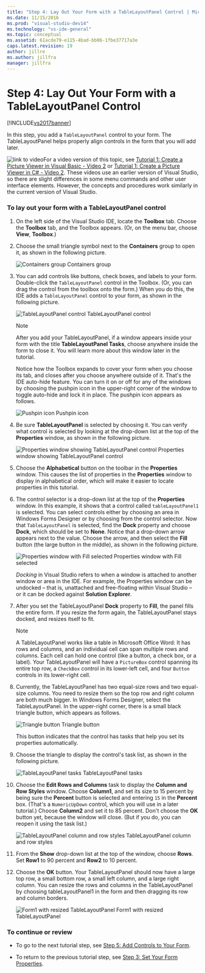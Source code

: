 ```yaml
---
title: "Step 4: Lay Out Your Form with a TableLayoutPanel Control | Microsoft Docs"
ms.date: 11/15/2016
ms.prod: "visual-studio-dev14"
ms.technology: "vs-ide-general"
ms.topic: conceptual
ms.assetid: 61acde79-e115-4bad-bb06-1fbe37717a3e
caps.latest.revision: 19
author: jillre
ms.author: jillfra
manager: jillfra
---
```

# Step 4: Lay Out Your Form with a TableLayoutPanel Control
[!INCLUDE[vs2017banner](../includes/vs2017banner.md)]

In this step, you add a `TableLayoutPanel` control to your form. The TableLayoutPanel helps properly align controls in the form that you will add later.

 ![link to video](../data-tools/media/playvideo.gif "PlayVideo")For a video version of this topic, see [Tutorial 1: Create a Picture Viewer in Visual Basic - Video 2](https://go.microsoft.com/fwlink/?LinkId=205211) or [Tutorial 1: Create a Picture Viewer in C# - Video 2](https://go.microsoft.com/fwlink/?LinkId=205200). These videos use an earlier version of Visual Studio, so there are slight differences in some menu commands and other user interface elements. However, the concepts and procedures work similarly in the current version of Visual Studio.

### To lay out your form with a TableLayoutPanel control

1. On the left side of the Visual Studio IDE, locate the **Toolbox** tab. Choose the **Toolbox** tab, and the Toolbox appears. (Or, on the menu bar, choose **View**, **Toolbox**.)

2. Choose the small triangle symbol next to the **Containers** group to open it, as shown in the following picture.

     ![Containers group](../ide/media/express-toolbox.png "Express_Toolbox")
Containers group

3. You can add controls like buttons, check boxes, and labels to your form. Double-click the `TableLayoutPanel` control in the Toolbox. (Or, you can drag the control from the toolbox onto the form.) When you do this, the IDE adds a `TableLayoutPanel` control to your form, as shown in the following picture.

     ![TableLayoutPanel control](../ide/media/express-formtablelayout.png "Express_FormTableLayout")
TableLayoutPanel control

    > [!NOTE]
    > After you add your TableLayoutPanel, if a window appears inside your form with the title **TableLayoutPanel Tasks**, choose anywhere inside the form to close it. You will learn more about this window later in the tutorial.

     Notice how the Toolbox expands to cover your form when you choose its tab, and closes after you choose anywhere outside of it. That's the IDE auto-hide feature. You can turn it on or off for any of the windows by choosing the pushpin icon in the upper-right corner of the window to toggle auto-hide and lock it in place. The pushpin icon appears as follows.

     ![Pushpin icon](../ide/media/express-pushpintoolbox.png "Express_PushpinToolbox")
Pushpin icon

4. Be sure **TableLayoutPanel** is selected by choosing it. You can verify what control is selected by looking at the drop-down list at the top of the **Properties** window, as shown in the following picture.

     ![Properties window showing TableLayoutPanel control](../ide/media/express-controlspropwin.png "Express_ControlsPropWin")
Properties window showing TableLayoutPanel control

5. Choose the **Alphabetical** button on the toolbar in the **Properties** window. This causes the list of properties in the **Properties** window to display in alphabetical order, which will make it easier to locate properties in this tutorial.

6. The control selector is a drop-down list at the top of the **Properties** window. In this example, it shows that a control called `tableLayoutPanel1` is selected. You can select controls either by choosing an area in Windows Forms Designer or by choosing from the control selector. Now that `TableLayoutPanel` is selected, find the **Dock** property and choose **Dock**, which should be set to **None**. Notice that a drop-down arrow appears next to the value. Choose the arrow, and then select the **Fill** button (the large button in the middle), as shown in the following picture.

     ![Properties window with Fill selected](../ide/media/express-docktable.png "Express_DockTable")
Properties window with Fill selected

     *Docking* in Visual Studio refers to when a window is attached to another window or area in the IDE. For example, the Properties window can be undocked – that is, unattached and free-floating within Visual Studio – or it can be docked against **Solution Explorer**.

7. After you set the TableLayoutPanel **Dock** property to **Fill**, the panel fills the entire form. If you resize the form again, the TableLayoutPanel stays docked, and resizes itself to fit.

    > [!NOTE]
    > A TableLayoutPanel works like a table in Microsoft Office Word: It has rows and columns, and an individual cell can span multiple rows and columns. Each cell can hold one control (like a button, a check box, or a label). Your TableLayoutPanel will have a `PictureBox` control spanning its entire top row, a `CheckBox` control in its lower-left cell, and four `Button` controls in its lower-right cell.

8. Currently, the TableLayoutPanel has two equal-size rows and two equal-size columns. You need to resize them so the top row and right column are both much bigger. In Windows Forms Designer, select the TableLayoutPanel. In the upper-right corner, there is a small black triangle button, which appears as follows.

     ![Triangle button](../ide/media/express-iconblacktriangle.gif "Express_IconBlackTriangle")
Triangle button

     This button indicates that the control has tasks that help you set its properties automatically.

9. Choose the triangle to display the control's task list, as shown in the following picture.

     ![TableLayoutPanel tasks](../ide/media/express-tablepanel.png "Express_TablePanel")
TableLayoutPanel tasks

10. Choose the **Edit Rows and Columns** task to display the **Column and Row Styles** window. Choose **Column1**, and set its size to 15 percent by being sure the **Percent** button is selected and entering `15` in the **Percent** box. (That's a `NumericUpDown` control, which you will use in a later tutorial.) Choose **Column2** and set it to 85 percent. Don't choose the **OK** button yet, because the window will close. (But if you do, you can reopen it using the task list.)

     ![TableLayoutPanel column and row styles](../ide/media/vs-tablelayoutpanel-setup.png "VS_TableLayoutPanel_Setup")
TableLayoutPanel column and row styles

11. From the **Show** drop-down list at the top of the window, choose **Rows**. Set **Row1** to 90 percent and **Row2** to 10 percent.

12. Choose the **OK** button. Your TableLayoutPanel should now have a large top row, a small bottom row, a small left column, and a large right column. You can resize the rows and columns in the TableLayoutPanel by choosing tableLayoutPanel1 in the form and then dragging its row and column borders.

     ![Form1 with resized TableLayoutPanel](../ide/media/vs-formafterlayoutpanel.png "VS_FormAfterLayoutPanel")
Form1 with resized TableLayoutPanel

### To continue or review

- To go to the next tutorial step, see [Step 5: Add Controls to Your Form](../ide/step-5-add-controls-to-your-form.md).

- To return to the previous tutorial step, see [Step 3: Set Your Form Properties](../ide/step-3-set-your-form-properties.md).
